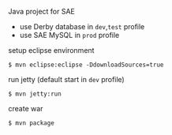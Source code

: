 Java project for SAE

- use Derby database in ```dev```,```test``` profile
- use SAE MySQL in ```prod``` profile

setup eclipse environment

	$ mvn eclipse:eclipse -DdownloadSources=true
	
run jetty (default start in ```dev``` profile)

	$ mvn jetty:run
	
create war

	$ mvn package
